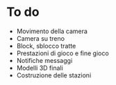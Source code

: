 # To do

  * Movimento della camera
  * Camera su treno 
  * Block, sblocco tratte
  * Prestazioni di gioco e fine gioco
  * Notifiche messaggi 
  * Modelli 3D finali
  * Costruzione delle stazioni


